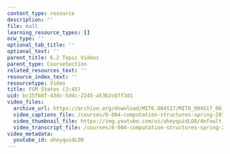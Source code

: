 ```yaml
---
content_type: resource
description: ''
file: null
learning_resource_types: []
ocw_type: ''
optional_tab_title: ''
optional_text: ''
parent_title: 6.2 Topic Videos
parent_type: CourseSection
related_resources_text: ''
resource_index_text: ''
resourcetype: Video
title: FSM States (3:45)
uid: bc15fb8f-43dc-5d4c-2245-a53b2c6ff3d1
video_files:
  archive_url: https://archive.org/download/MIT6.004S17/MIT6_004S17_06-02-03_300k.mp4
  video_captions_file: /courses/6-004-computation-structures-spring-2017/a67cd4688d2d5d63bd6959de2c8a6462_aheyquidLO8.vtt
  video_thumbnail_file: https://img.youtube.com/vi/aheyquidLO8/default.jpg
  video_transcript_file: /courses/6-004-computation-structures-spring-2017/1318d905371914f3a9c8fb4068ed3633_aheyquidLO8.pdf
video_metadata:
  youtube_id: aheyquidLO8
---
```


